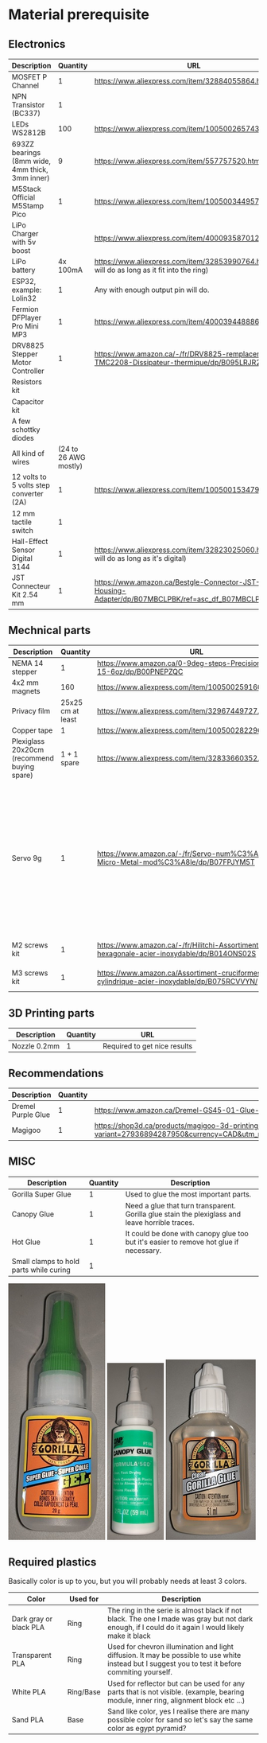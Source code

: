 # Material prerequisite

## Electronics

| Description | Quantity | URL
|---|---|---|
| MOSFET P Channel | 1 | https://www.aliexpress.com/item/32884055864.html |
| NPN Transistor (BC337) | 1 |  |
| LEDs WS2812B | 100 | https://www.aliexpress.com/item/1005002657432751.html |
| 693ZZ bearings (8mm wide, 4mm thick, 3mm inner)  | 9 |  https://www.aliexpress.com/item/557757520.html |
| M5Stack Official M5Stamp Pico | 1 |  https://www.aliexpress.com/item/1005003449579749.html |
| LiPo Charger with 5v boost |   | https://www.aliexpress.com/item/4000935870120.html |
| LiPo battery | 4x 100mA  | https://www.aliexpress.com/item/32853990764.html (any will do as long as it fit into the ring) |
| ESP32, example: Lolin32 | 1 | Any with enough output pin will do. |
| Fermion DFPlayer Pro Mini MP3 | 1 | https://www.aliexpress.com/item/4000394488862.html |
| DRV8825 Stepper Motor Controller | 1 | https://www.amazon.ca/-/fr/DRV8825-remplacement-TMC2208-Dissipateur-thermique/dp/B095LRJR2S |
| Resistors kit | |
| Capacitor kit | |
| A few schottky diodes | |
| All kind of wires | (24 to 26 AWG mostly) |
| 12 volts to 5 volts step converter (2A) | 1 | https://www.aliexpress.com/item/1005001534795169.html
| 12 mm tactile switch | 1 |
| Hall-Effect Sensor Digital 3144 | 1 | https://www.aliexpress.com/item/32823025060.html (Any will do as long as it's digital)
| JST Connecteur Kit 2.54 mm | 1 | https://www.amazon.ca/Bestgle-Connector-JST-XHP-Housing-Adapter/dp/B07MBCLPBK/ref=asc_df_B07MBCLPBK/

## Mechnical parts

| Description | Quantity | URL |Comments
|---|---|---|---|
| NEMA 14 stepper | 1 | https://www.amazon.ca/0-9deg-steps-Precision-Stepper-15-6oz/dp/B00PNEPZQC
| 4x2 mm magnets  | 160 | https://www.aliexpress.com/item/1005002591601630.html |
| Privacy film  | 25x25 cm at least | https://www.aliexpress.com/item/32967449727.html |
| Copper tape  | 1 | https://www.aliexpress.com/item/1005002822966859.html |
| Plexiglass 20x20cm (recommend buying spare)  | 1 + 1 spare | https://www.aliexpress.com/item/32833660352.html |
| Servo 9g | 1 | https://www.amazon.ca/-/fr/Servo-num%C3%A9rique-Micro-Metal-mod%C3%A8le/dp/B07FPJYM5T | I tried cheap one but they proved to be problematic, one died suddently and the other draw too much current sometime. You may have to invest in something better.
| M2 screws kit | 1 | https://www.amazon.ca/-/fr/Hilitchi-Assortiment-hexagonale-acier-inoxydable/dp/B014ONS02S | You needs several lengths
| M3 screws kit | 1 | https://www.amazon.ca/Assortiment-cruciformes-cylindrique-acier-inoxydable/dp/B075RCVVYN/ | You needs several lengths

## 3D Printing parts

| Description | Quantity | URL
|---|---|---|
| Nozzle 0.2mm | 1 | Required to get nice results

## Recommendations

| Description | Quantity | URL
|---|---|---|
| Dremel Purple Glue | 1 | https://www.amazon.ca/Dremel-GS45-01-Glue-Sticks/dp/B077FVQ3DX
| Magigoo | 1 | https://shop3d.ca/products/magigoo-3d-printing-adhesive-50ml?variant=27936894287950&currency=CAD&utm_medium=product_sync&utm_source=google&utm_content=sag_organic&utm_campaign=sag_organic

## MISC

| Description | Quantity | Description
|---|---|---|
| Gorilla Super Glue | 1 | Used to glue the most important parts.
| Canopy Glue | 1 | Need a glue that turn transparent. Gorilla glue stain the plexiglass and leave horrible traces.
| Hot Glue | 1 | It could be done with canopy glue too but it's easier to remove hot glue if necessary.
| Small clamps to hold parts while curing | 1 |

![](./Assets/material_superglue.jpg) ![](./Assets/material_canopy_glue.jpg) ![](./Assets/material_gorillaglue.jpg)

## Required plastics

Basically color is up to you, but you will probably needs at least 3 colors.

| Color | Used for | Description
|---|---|---|
| Dark gray or black PLA | Ring | The ring in the serie is almost black if not black. The one I made was gray but not dark enough, if I could do it again I would likely make it black |
| Transparent PLA | Ring | Used for chevron illumination and light diffusion. It may be possible to use white instead but I suggest you to test it before commiting yourself.
| White PLA | Ring/Base | Used for reflector but can be used for any parts that is not visible. (example, bearing module, inner ring, alignment block etc ...)
| Sand PLA | Base | Sand like color, yes I realise there are many possible color for sand so let's say the same color as egypt pyramid?
